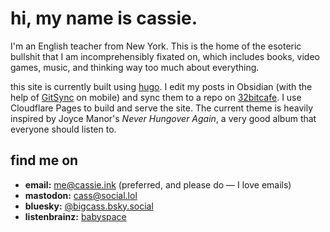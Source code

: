 # hi, my name is cassie.

I'm an English teacher from New York. This is the home of the esoteric bullshit that I am incomprehensibly fixated on, which includes books, video games, music, and thinking way too much about everything.

this site is currently built using [hugo](https://gohugo.io). I edit my posts in Obsidian (with the help of [GitSync](https://github.com/ViscousPot/GitSync) on mobile) and sync them to a repo on [32bitcafe](https://32bit.cafe/). I use Cloudflare Pages to build and serve the site. The current theme is heavily inspired by Joyce Manor's *Never Hungover Again*, a very good album that everyone should listen to.

## find me on
* **email:** me@cassie.ink (preferred, and please do — I love emails)
* **mastodon:** [cass@social.lol](https://social.lol/@cass)
* **bluesky:** [@bigcass.bsky.social](https://bsky.app/profile/bigcass.bsky.social)
* **listenbrainz:** [babyspace](https://listenbrainz.org/user/babyspace/)